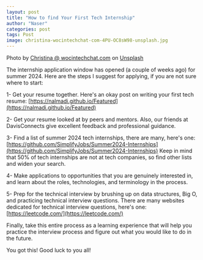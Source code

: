 ```yaml
---
layout: post
title: "How to find Your First Tech Internship"
author: "Naser"
categories: post
tags: Post
image: christina-wocintechchat-com-4PU-OC8sW98-unsplash.jpg
---
```

Photo by <a href="https://unsplash.com/@wocintechchat?utm_source=unsplash&amp;utm_medium=referral&amp;utm_content=creditCopyText">Christina @ wocintechchat.com</a> on <a href="https://unsplash.com/photos/4PU-OC8sW98?utm_source=unsplash&amp;utm_medium=referral&amp;utm_content=creditCopyText">Unsplash</a>

  

The internship application window has opened (a couple of weeks ago) for summer 2024.  Here are the steps I suggest for applying, if you are not sure where to start:

1- Get your resume together.  Here's an okay post on writing your first tech resume: [https://nalmadi.github.io/Featured](https://nalmadi.github.io/Featured)

2- Get your resume looked at by peers and mentors.  Also, our friends at DavisConnects give excellent feedback and professional guidance.

3- Find a list of summer 2024 tech internships, there are many, here's one: [https://github.com/SimplifyJobs/Summer2024-Internships](https://github.com/SimplifyJobs/Summer2024-Internships)
Keep in mind that 50% of tech internships are not at tech companies, so find other lists and widen your search.

4- Make applications to opportunities that you are genuinely interested in, and learn about the roles, technologies, and terminology in the process.

5- Prep for the technical interview by brushing up on data structures, Big O, and practicing technical interview questions.  There are many websites dedicated for technical interview questions, here's one: [https://leetcode.com/](https://leetcode.com/)

Finally, take this entire process as a learning experience that will help you practice the interview process and figure out what you would like to do in the future.

You got this!  Good luck to you all!
